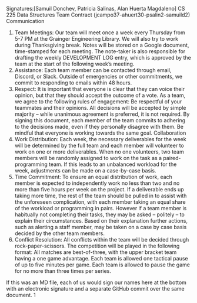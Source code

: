 Signatures:[Samuil Donchev, Patricia Salinas, Alan Huerta Magdaleno]
CS 225 Data Structures 
Team Contract (jcampo37-ahuert30-psalin2-samuild2) Communication 
1. Team Meetings: Our team will meet once a week every Thursday from 5-7 PM at the Grainger Engineering Library. We will also try to work during Thanksgiving break. Notes will be stored on a Google document, time-stamped for each meeting. The note-taker is also responsible for drafting the weekly DEVELOPMENT LOG entry, which is approved by the team at the start of the following week’s meeting. 
2. Assistance: Each team member can be contacted through email, Discord, or Slack. Outside of emergencies or other commitments, we commit to responding to emails within 48 hours. 
3. Respect: It is important that everyone is clear that they can voice their opinion, but that they should accept the outcome of a vote. As a team, we agree to the following rules of engagement: Be respectful of your teammates and their opinions. All decisions will be accepted by simple majority – while unanimous agreement is preferred, it is not required. By signing this document, each member of the team commits to adhering to the decisions made, even if they personally disagree with them. Be mindful that everyone is working towards the same goal.
Collaboration 
1. Work Distribution: Each week, the necessary deliverables for the week will be determined by the full team and each member will volunteer to work on one or more deliverables. When no one volunteers, two team members will be randomly assigned to work on the task as a paired-programming team. If this leads to an unbalanced workload for the week, adjustments can be made on a case-by-case basis. 
2. Time Commitment: To ensure an equal distribution of work, each member is expected to independently work no less than two and no more than five hours per week on the project. If a deliverable ends up taking more time, the rest of the team should be pulled in to assist with the unforeseen complication, with each member taking an equal share of the workload or programming in pairs. 
However if a team member is habitually not completing their tasks, they may be asked – politely – to explain their circumstances. Based on their explanation further actions, such as alerting a staff member, may be taken on a case by case basis decided by the other team members. 
3. Conflict Resolution: All conflicts within the team will be decided through rock-paper-scissors. The competition will be played in the following format: All matches are best-of-three, with the upper bracket team having a one game advantage. Each team is allowed one tactical pause of up to five minutes per game. Each team is allowed to pause the game for no more than three times per series.


If this was an MD file, each of us would sign our names here at the bottom with an electronic signature and a separate GitHub commit over the same document. 
1
